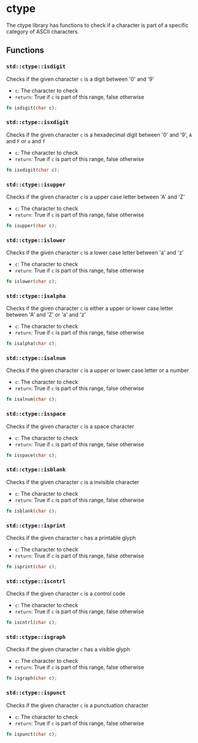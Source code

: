 # ctype
The ctype library has functions to check if a character is part of a specific category
of ASCII characters.


## Functions

### `std::ctype::isdigit`

Checks if the given character `c` is a digit between '0' and '9'
- `c`: The character to check
- `return`: True if `c` is part of this range, false otherwise


```rust
fn isdigit(char c);
```

### `std::ctype::isxdigit`

Checks if the given character `c` is a hexadecimal digit between '0' and '9', `A` and `F` or `a` and `f`
- `c`: The character to check
- `return`: True if `c` is part of this range, false otherwise


```rust
fn isxdigit(char c);
```

### `std::ctype::isupper`

Checks if the given character `c` is a upper case letter between 'A' and 'Z'
- `c`: The character to check
- `return`: True if `c` is part of this range, false otherwise


```rust
fn isupper(char c);
```

### `std::ctype::islower`

Checks if the given character `c` is a lower case letter between 'a' and 'z'
- `c`: The character to check
- `return`: True if `c` is part of this range, false otherwise


```rust
fn islower(char c);
```

### `std::ctype::isalpha`

Checks if the given character `c` is either a upper or lower case letter between 'A' and 'Z' or 'a' and 'z'
- `c`: The character to check
- `return`: True if `c` is part of this range, false otherwise


```rust
fn isalpha(char c);
```

### `std::ctype::isalnum`

Checks if the given character `c` is a upper or lower case letter or a number
- `c`: The character to check
- `return`: True if `c` is part of this range, false otherwise


```rust
fn isalnum(char c);
```

### `std::ctype::isspace`

Checks if the given character `c` is a space character
- `c`: The character to check
- `return`: True if `c` is part of this range, false otherwise


```rust
fn isspace(char c);
```

### `std::ctype::isblank`

Checks if the given character `c` is a invisible character
- `c`: The character to check
- `return`: True if `c` is part of this range, false otherwise


```rust
fn isblank(char c);
```

### `std::ctype::isprint`

Checks if the given character `c` has a printable glyph
- `c`: The character to check
- `return`: True if `c` is part of this range, false otherwise


```rust
fn isprint(char c);
```

### `std::ctype::iscntrl`

Checks if the given character `c` is a control code
- `c`: The character to check
- `return`: True if `c` is part of this range, false otherwise


```rust
fn iscntrl(char c);
```

### `std::ctype::isgraph`

Checks if the given character `c` has a visible glyph
- `c`: The character to check
- `return`: True if `c` is part of this range, false otherwise


```rust
fn isgraph(char c);
```

### `std::ctype::ispunct`

Checks if the given character `c` is a punctuation character
- `c`: The character to check
- `return`: True if `c` is part of this range, false otherwise


```rust
fn ispunct(char c);
```


